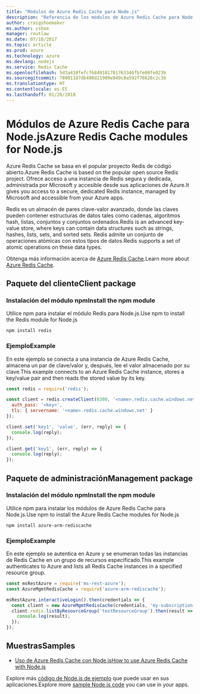 ```yaml
---
title: "Módulos de Azure Redis Cache para Node.js"
description: "Referencia de los módulos de Azure Redis Cache para Node.js"
author: craigshoemaker
ms.author: cshoe
manager: routlaw
ms.date: 07/18/2017
ms.topic: article
ms.prod: azure
ms.technology: azure
ms.devlang: nodejs
ms.service: Redis Cache
ms.openlocfilehash: 5d3a410fefcf6840181701763346fbfe08fe023b
ms.sourcegitcommit: 78001187db408d21909e949c8a592f76626c2c3b
ms.translationtype: HT
ms.contentlocale: es-ES
ms.lasthandoff: 01/26/2018
---
```

# <a name="azure-redis-cache-modules-for-nodejs"></a><span data-ttu-id="b9067-103">Módulos de Azure Redis Cache para Node.js</span><span class="sxs-lookup"><span data-stu-id="b9067-103">Azure Redis Cache modules for Node.js</span></span>

<span data-ttu-id="b9067-104">Azure Redis Cache se basa en el popular proyecto Redis de código abierto.</span><span class="sxs-lookup"><span data-stu-id="b9067-104">Azure Redis Cache is based on the popular open source Redis project.</span></span> <span data-ttu-id="b9067-105">Ofrece acceso a una instancia de Redis segura y dedicada, administrada por Microsoft y accesible desde sus aplicaciones de Azure.</span><span class="sxs-lookup"><span data-stu-id="b9067-105">It gives you access to a secure, dedicated Redis instance, managed by Microsoft and accessible from your Azure apps.</span></span>

<span data-ttu-id="b9067-106">Redis es un almacén de pares clave-valor avanzado, donde las claves pueden contener estructuras de datos tales como cadenas, algoritmos hash, listas, conjuntos y conjuntos ordenados.</span><span class="sxs-lookup"><span data-stu-id="b9067-106">Redis is an advanced key-value store, where keys can contain data structures such as strings, hashes, lists, sets, and sorted sets.</span></span> <span data-ttu-id="b9067-107">Redis admite un conjunto de operaciones atómicas con estos tipos de datos.</span><span class="sxs-lookup"><span data-stu-id="b9067-107">Redis supports a set of atomic operations on these data types.</span></span>

<span data-ttu-id="b9067-108">Obtenga más información acerca de [Azure Redis Cache](https://docs.microsoft.com/azure/redis-cache/).</span><span class="sxs-lookup"><span data-stu-id="b9067-108">Learn more about [Azure Redis Cache](https://docs.microsoft.com/azure/redis-cache/).</span></span>

## <a name="client-package"></a><span data-ttu-id="b9067-109">Paquete del cliente</span><span class="sxs-lookup"><span data-stu-id="b9067-109">Client package</span></span>

### <a name="install-the-npm-module"></a><span data-ttu-id="b9067-110">Instalación del módulo npm</span><span class="sxs-lookup"><span data-stu-id="b9067-110">Install the npm module</span></span>

<span data-ttu-id="b9067-111">Utilice npm para instalar el módulo Redis para Node.js.</span><span class="sxs-lookup"><span data-stu-id="b9067-111">Use npm to install the Redis module for Node.js</span></span>

```bash
npm install redis
```

### <a name="example"></a><span data-ttu-id="b9067-112">Ejemplo</span><span class="sxs-lookup"><span data-stu-id="b9067-112">Example</span></span>

<span data-ttu-id="b9067-113">En este ejemplo se conecta a una instancia de Azure Redis Cache, almacena un par de clave/valor y, después, lee el valor almacenado por su clave.</span><span class="sxs-lookup"><span data-stu-id="b9067-113">This example connects to an Azure Redis Cache instance, stores a key/value pair and then reads the stored value by its key.</span></span>

```javascript
const redis = require('redis');

const client = redis.createClient(6380, '<name>.redis.cache.windows.net', {
  auth_pass: '<key>',
  tls: { servername: '<name>.redis.cache.windows.net' }
});

client.set('key1', 'value', (err, reply) => {
  console.log(reply);
});

client.get('key1', (err, reply) => {
  console.log(reply);
});
```

## <a name="management-package"></a><span data-ttu-id="b9067-114">Paquete de administración</span><span class="sxs-lookup"><span data-stu-id="b9067-114">Management package</span></span>

### <a name="install-the-npm-module"></a><span data-ttu-id="b9067-115">Instalación del módulo npm</span><span class="sxs-lookup"><span data-stu-id="b9067-115">Install the npm module</span></span>

<span data-ttu-id="b9067-116">Utilice npm para instalar los módulos de Azure Redis Cache para Node.js.</span><span class="sxs-lookup"><span data-stu-id="b9067-116">Use npm to install the Azure Redis Cache modules for Node.js</span></span>

```bash
npm install azure-arm-rediscache
```

### <a name="example"></a><span data-ttu-id="b9067-117">Ejemplo</span><span class="sxs-lookup"><span data-stu-id="b9067-117">Example</span></span>

<span data-ttu-id="b9067-118">En este ejemplo se autentica en Azure y se enumeran todas las instancias de Redis Cache en un grupo de recursos especificado.</span><span class="sxs-lookup"><span data-stu-id="b9067-118">This example authenticates to Azure and lists all Redis Cache instances in a specified resource group.</span></span>

```javascript
const msRestAzure = require('ms-rest-azure');
const AzureMgmtRedisCache = require('azure-arm-rediscache');

msRestAzure.interactiveLogin().then(credentials => {
  const client = new AzureMgmtRedisCache(credentials, 'my-subscription-id');
  client.redis.listByResourceGroup('testResourceGroup').then(result => {
    console.log(result);
  });
});
```


## <a name="samples"></a><span data-ttu-id="b9067-119">Muestras</span><span class="sxs-lookup"><span data-stu-id="b9067-119">Samples</span></span>

* [<span data-ttu-id="b9067-120">Uso de Azure Redis Cache con Node.js</span><span class="sxs-lookup"><span data-stu-id="b9067-120">How to use Azure Redis Cache with Node.js</span></span>](https://docs.microsoft.com/azure/redis-cache/cache-nodejs-get-started)

<span data-ttu-id="b9067-121">Explore más [código de Node.js de ejemplo](https://azure.microsoft.com/resources/samples/?platform=nodejs) que puede usar en sus aplicaciones.</span><span class="sxs-lookup"><span data-stu-id="b9067-121">Explore more [sample Node.js code](https://azure.microsoft.com/resources/samples/?platform=nodejs) you can use in your apps.</span></span>
